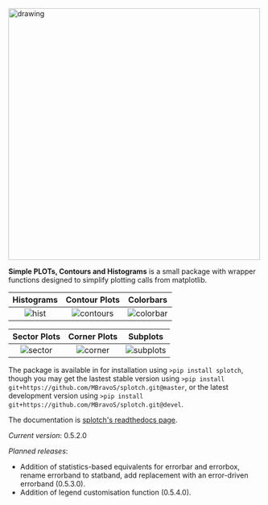 <img src="/example_images/SPLOTCH_logo.png" alt="drawing" width="500"/>

**Simple PLOTs, Contours and Histograms** is a small package with wrapper functions designed to simplify plotting calls from matplotlib.

 Histograms                | Contour Plots             | Colorbars                 
:---:|:---:|:---:
| ![hist](/example_images/example_hist.png) |  ![contours](/example_images/example_contours.png) | ![colorbar](/example_images/example_colorbar.png) |

| Sector Plots             | Corner Plots              | Subplots                
:---:|:---:|:---:
| ![sector](/example_images/example_sectorplot.png) | ![corner](/example_images/example_cornerplot.png)  |  ![subplots](/example_images/example_subplots.png) | 


The package is available in for installation using `>pip install splotch`, though you may get the lastest stable version using `>pip install git+https://github.com/MBravoS/splotch.git@master`, or the latest development version using `>pip install git+https://github.com/MBravoS/splotch.git@devel`.

The documentation is [splotch's readthedocs page](https://splotch.readthedocs.io/en/latest/). 

*Current version*: 0.5.2.0

*Planned releases*:
* Addition of statistics-based equivalents for errorbar and errorbox, rename errorband to statband, add replacement with an error-driven errorband (0.5.3.0). 
* Addition of legend customisation function (0.5.4.0).
